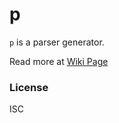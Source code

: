 # p
``p`` is a parser generator.  

Read more at [Wiki Page](https://github.com/marklrh/p/wiki)

### License
ISC
